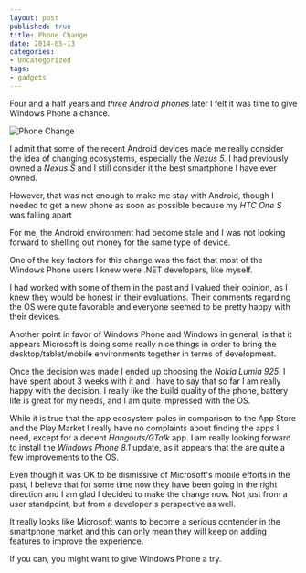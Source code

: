 ```yaml
---
layout: post
published: true
title: Phone Change
date: 2014-05-13
categories:
- Uncategorized
tags:
- gadgets
---
```

Four and a half years and <em>three Android phones</em> later I felt it was time to give Windows Phone a chance.

<img class="img-responsive" src="http://www.rolspace.com/wp-content/uploads/2014/05/windowsphone-e1434052735872.png" alt="Phone Change" />

I admit that some of the recent Android devices made me really consider the idea of changing ecosystems, especially the <em>Nexus 5. </em>I had previously owned a <em>Nexus S</em> and I still consider it the best smartphone I have ever owned.

<!--more-->

However, that was not enough to make me stay with Android, though I needed to get a new phone as soon as possible because my <em>HTC One S</em> was falling apart

For me, the Android environment had become stale and I was not looking forward to shelling out money for the same type of device.

One of the key factors for this change was the fact that most of the Windows Phone users I knew were .NET developers, like myself.

I had worked with some of them in the past and I valued their opinion, as I knew they would be honest in their evaluations. Their comments regarding the OS were quite favorable and everyone seemed to be pretty happy with their devices.

Another point in favor of Windows Phone and Windows in general, is that it appears Microsoft is doing some really nice things in order to bring the desktop/tablet/mobile environments together in terms of development.

Once the decision was made I ended up choosing the <em>Nokia Lumia 925</em>. I have spent about 3 weeks with it and I have to say that so far I am really happy with the decision. I really like the build quality of the phone, battery life is great for my needs, and I am quite impressed with the OS.

While it is true that the app ecosystem pales in comparison to the App Store and the Play Market I really have no complaints about finding the apps I need, except for a decent <em>Hangouts/GTalk</em> app. I am really looking forward to install the <em>Windows Phone 8.1</em> update, as it appears that the are quite a few improvements to the OS.

Even though it was OK to be dismissive of Microsoft's mobile efforts in the past, I believe that for some time now they have been going in the right direction and I am glad I decided to make the change now. Not just from a user standpoint, but from a developer's perspective as well.

It really looks like Microsoft wants to become a serious contender in the smartphone market and this can only mean they will keep on adding features to improve the experience.

If you can, you might want to give Windows Phone a try.